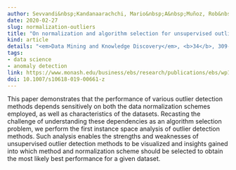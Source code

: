 ```yaml
---
author: Sevvandi&nbsp;Kandanaarachchi, Mario&nbsp;A&nbsp;Muñoz, Rob&nbsp;J&nbsp;Hyndman and&nbsp;Kate&nbsp;Smith&#8209;Miles
date: 2020-02-27
slug: normalization-outliers
title: "On normalization and algorithm selection for unsupervised outlier detection"
kind: article
details: "<em>Data Mining and Knowledge Discovery</em>, <b>34</b>, 309-354"
tags:
- data science
- anomaly detection
link: https://www.monash.edu/business/ebs/research/publications/ebs/wp16-2018.pdf
doi: 10.1007/s10618-019-00661-z
---
```


This paper demonstrates that the performance of various outlier detection methods depends sensitively on both the data normalization schemes employed, as well as characteristics of the datasets. Recasting the challenge of understanding these dependencies as an algorithm selection problem, we perform the first instance space analysis of outlier detection methods. Such analysis enables the strengths and weaknesses of unsupervised outlier detection methods to be visualized and insights gained into which method and normalization scheme should be selected to obtain the most likely best performance for a given dataset.
